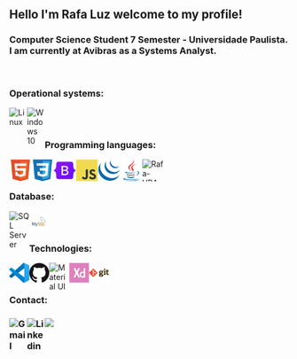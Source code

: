 ## Hello I'm Rafa Luz welcome to my profile!

### Computer Science Student 7 Semester - Universidade Paulista. I am currently at Avibras as a Systems Analyst.

<br>

  <h3> Operational systems: </h3>
  <img align="left" alt="Linux" width="32px" src="https://img.icons8.com/color/48/000000/linux.png"/>
  <img align="left" alt="Windows 10" width="32px" src="https://img.icons8.com/color/48/000000/windows-10.png"/>

  <br>
  <br>

  <h3> Programming languages: </h3>
  <img align="left" alt="Rafa-HTML" height="40" width="40" src="https://raw.githubusercontent.com/devicons/devicon/master/icons/html5/html5-original.svg">
  <img align="left" alt="Rafa-CSS" height="40" width="40" src="https://raw.githubusercontent.com/devicons/devicon/master/icons/css3/css3-original.svg">
  <img align="left" alt="Rafa-Bootstrap" height="40" width="40" src="https://github.com/devicons/devicon/blob/master/icons/bootstrap/bootstrap-original.svg">
  <img align="left" alt="Rafa-JavaScript" height="40" width="40" src="https://raw.githubusercontent.com/devicons/devicon/master/icons/javascript/javascript-original.svg">
  <img align="left" alt="Rafa-JQuery" height="40" width="40" src="https://github.com/devicons/devicon/blob/master/icons/jquery/jquery-original.svg">
  <img align="left" alt="Rafa-java" width="40" height="40" src="https://raw.githubusercontent.com/devicons/devicon/master/icons/java/java-original.svg">
  <img align="left" alt="Rafa-VBA" width="40" height="40" src="https://img.icons8.com/nolan/64/vb.png"/>
 
   <br>
   <br>

  <h3> Database: </h3>
  <img align="left" alt="SQL Server" width="36px" src="https://img.icons8.com/color/48/000000/microsoft-sql-server.png" />
  <img align="left" alt="MySQL" width="36px" src="https://raw.githubusercontent.com/github/explore/80688e429a7d4ef2fca1e82350fe8e3517d3494d/topics/mysql/mysql.png" />

  <br>
  <br>

  <h3> Technologies: </h3>
  <img align="left" alt="Visual Studio Code" width="36px" src="https://raw.githubusercontent.com/github/explore/80688e429a7d4ef2fca1e82350fe8e3517d3494d/topics/visual-studio-code/visual-studio-code.png" />
  <img align="left" alt="GitHub" width="36px" src="https://raw.githubusercontent.com/github/explore/78df643247d429f6cc873026c0622819ad797942/topics/github/github.png" />
  <img align="left" alt="Material UI" width="36px" src="https://img.icons8.com/color/48/000000/material-ui.png"/>
  <img align="left" alt="Adobe XD" width="36px" src="https://github.com/devicons/devicon/blob/master/icons/xd/xd-plain.svg"/>
  <img align="left" alt="Git" width="36px" src="https://raw.githubusercontent.com/github/explore/80688e429a7d4ef2fca1e82350fe8e3517d3494d/topics/git/git.png" />
  

   <br>
   <br>
  
 <div>
  
 <div> 
   
  <h3>Contact: <h3>
  <a href="mailto:rafaoluz@hotmail.com"><img width="32px" src="https://img.icons8.com/color/48/000000/ms-outlook.png"/></a>     
  <a href="mailto:rafaoluz7@gmail.com"><img align="left" alt="Gmail" width="32px" src="https://img.icons8.com/plasticine/100/000000/gmail.png"/></a>
  <a href="https://linkedin.com/in/rafaoluz"><img align="left" alt="Linkedin" width="32px" src="https://img.icons8.com/fluent/48/000000/linkedin.png"/></a>
 
</div>

  

